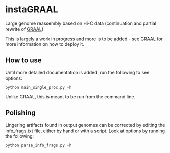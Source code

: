 # instaGRAAL
Large genome reassembly based on Hi-C data (continuation and partial rewrite of [GRAAL](https://github.com/koszullab/GRAAL))

This is largely a work in progress and more is to be added - see [GRAAL](https://github.com/koszullab/GRAAL) for more information on how to deploy it. 

## How to use
Until more detailed documentation is added, run the following to see options:

    python main_single_proc.py -h 

Unlike GRAAL, this is meant to be run from the command line.

## Polishing

Lingering artifacts found in output genomes can be corrected by editing the info_frags.txt file, either by hand or with a script. Look at options by running the following:

    python parse_info_frags.py -h 
